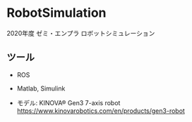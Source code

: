 # RobotSimulation

2020年度 ゼミ・エンプラ ロボットシミュレーション

## ツール

- ROS

- Matlab, Simulink

- モデル: KINOVA® Gen3 7-axis robot
https://www.kinovarobotics.com/en/products/gen3-robot
